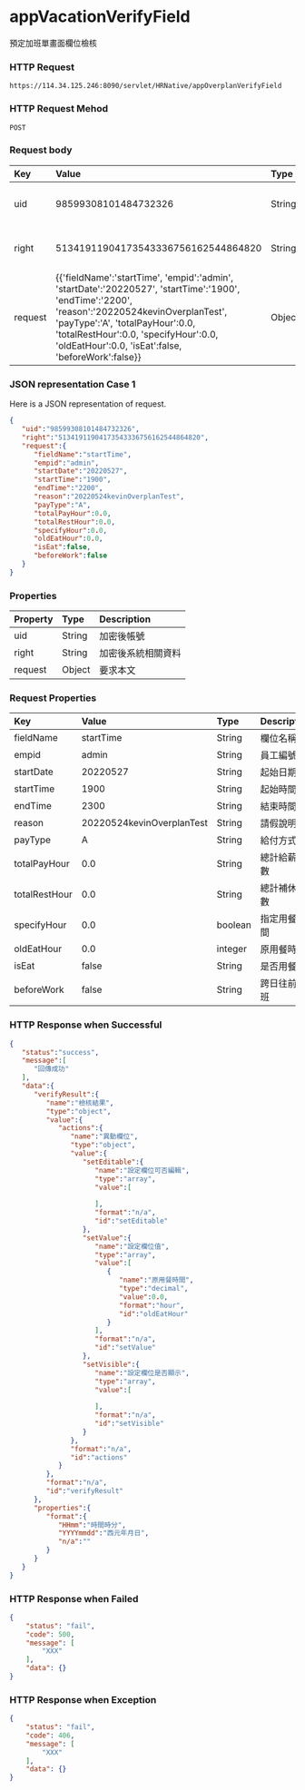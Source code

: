 # appVacationVerifyField
預定加班單畫面欄位檢核

### HTTP Request
```
https://114.34.125.246:8090/servlet/HRNative/appOverplanVerifyField
```

### HTTP Request Mehod
```
POST
```

### Request body
| Key | Value | Type | Description |
|:----------|:-------------|:-----|:------------|
| uid | 98599308101484732326 | String | 需透過appLogin取得
| right | 51341911904173543336756162544864820 | String | 需透過appLogin取得 |
| request | {{'fieldName':'startTime', 'empid':'admin', 'startDate':'20220527', 'startTime':'1900', 'endTime':'2200', 'reason':'20220524kevinOverplanTest', 'payType':'A', 'totalPayHour':0.0, 'totalRestHour':0.0, 'specifyHour':0.0, 'oldEatHour':0.0, 'isEat':false, 'beforeWork':false}} | Object | 異動條件

### JSON representation Case 1
Here is a JSON representation of request.
```json
{
   "uid":"98599308101484732326",
   "right":"51341911904173543336756162544864820",
   "request":{
      "fieldName":"startTime",
      "empid":"admin", 
      "startDate":"20220527",
      "startTime":"1900",    
      "endTime":"2200",      
      "reason":"20220524kevinOverplanTest",        
      "payType":"A",          
      "totalPayHour":0.0,
      "totalRestHour":0.0,
      "specifyHour":0.0,
      "oldEatHour":0.0,
      "isEat":false,
      "beforeWork":false
   }
}
```

### Properties
| Property | Type | Description |
|:---------|:-----|:------------|
| uid   | String | 加密後帳號 |
| right | String | 加密後系統相關資料 |
| request | Object | 要求本文 |

### Request Properties
| Key | Value | Type | Description | Required | Format |
|:----------|:-------------|:-----|:------------|:------------|:------------|
| fieldName | startTime | String | 欄位名稱 | Y | n/a |
| empid | admin | String | 員工編號 | N | n/a |
| startDate | 20220527 | String | 起始日期 | N | YYYYmmdd |
| startTime | 1900 | String | 起始時間 | N | HHmm |  
| endTime | 2300 | String | 結束時間 | N | HHmm |         
| reason | 20220524kevinOverplanTest | String | 請假說明 | N | n/a |
| payType | A | String | 給付方式 | N | n/a |
| totalPayHour | 0.0 | String | 總計給薪時數 | N | n/a | 
| totalRestHour | 0.0 | String | 總計補休時數 | N | YYYYmmdd |
| specifyHour | 0.0 | boolean | 指定用餐時間 | N | n/a |
| oldEatHour | 0.0 | integer | 原用餐時間 | N | ticket |
| isEat | false | String | 是否用餐 | N | n/a | 
| beforeWork | false | String | 跨日往前加班 | N | n/a | 

### HTTP Response when Successful
```json
{
   "status":"success",
   "message":[
      "回傳成功"
   ],
   "data":{
      "verifyResult":{
         "name":"檢核結果",
         "type":"object",
         "value":{
            "actions":{
               "name":"異動欄位",
               "type":"object",
               "value":{
                  "setEditable":{
                     "name":"設定欄位可否編輯",
                     "type":"array",
                     "value":[
                        
                     ],
                     "format":"n/a",
                     "id":"setEditable"
                  },
                  "setValue":{
                     "name":"設定欄位值",
                     "type":"array",
                     "value":[
                        {
                           "name":"原用餐時間",
                           "type":"decimal",
                           "value":0.0,
                           "format":"hour",
                           "id":"oldEatHour"
                        }
                     ],
                     "format":"n/a",
                     "id":"setValue"
                  },
                  "setVisible":{
                     "name":"設定欄位是否顯示",
                     "type":"array",
                     "value":[
                        
                     ],
                     "format":"n/a",
                     "id":"setVisible"
                  }
               },
               "format":"n/a",
               "id":"actions"
            }
         },
         "format":"n/a",
         "id":"verifyResult"
      },
      "properties":{
         "format":{
            "HHmm":"時間時分",
            "YYYYmmdd":"西元年月日",
            "n/a":""
         }
      }
   }
}
```

### HTTP Response when Failed
```json
{
    "status": "fail",
    "code": 500,
    "message": [
        "XXX"
    ],
    "data": {}
}
```

### HTTP Response when Exception
```json
{
    "status": "fail",
    "code": 406,
    "message": [
        "XXX"
    ],
    "data": {}
}
```
